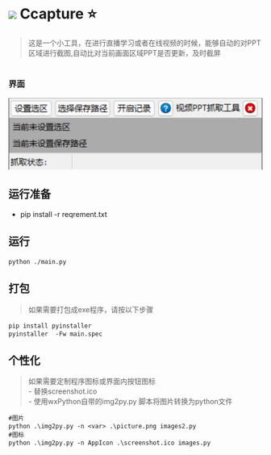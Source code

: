 

# <img src="https://icons.iconarchive.com/icons/dakirby309/windows-8-metro/128/Apps-Screenshot-Metro-icon.png" height="28px"/>       Ccapture ⭐

> 这是一个小工具，在进行直播学习或者在线视频的时候，能够自动的对PPT区域进行截图,自动比对当前画面区域PPT是否更新，及时截屏

#
<!-- ## 界面 -->
### 界面
<img src="
https://github.com/Allenscript/Ccapture/blob/master/images/screenshot.png">
## 运行准备

- pip install -r reqrement.txt



## 运行
```
python ./main.py
```

## 打包

>如果需要打包成exe程序，请按以下步骤
```
pip install pyinstaller
pyinstaller  -Fw main.spec

```

## 个性化
> 如果需要定制程序图标或界面内按钮图标
<br> - 替换screenshot.ico
<br> - 使用wxPython自带的img2py.py 脚本将图片转换为python文件

```
#图片
python .\img2py.py -n <var> .\picture.png images2.py
#图标
python .\img2py.py -n AppIcon .\screenshot.ico images.py

```
